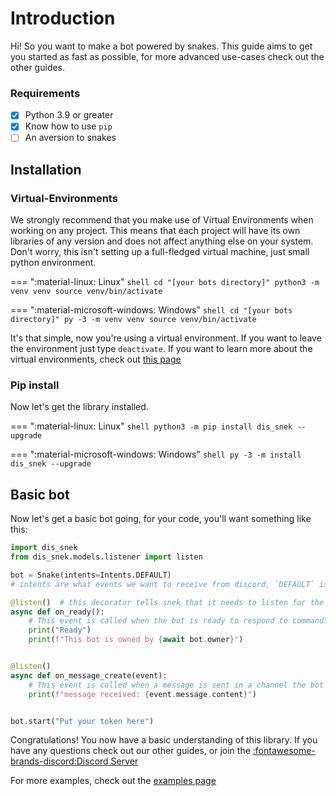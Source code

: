 # Introduction

Hi! So you want to make a bot powered by snakes. This guide aims to get you started as fast as possible, for more advanced use-cases check out the other guides. 

### Requirements

- [x] Python 3.9 or greater
- [x] Know how to use `pip`
- [ ] An aversion to snakes

## Installation


### Virtual-Environments

We strongly recommend that you make use of Virtual Environments when working on any project. 
This means that each project will have its own libraries of any version and does not affect anything else on your system.
Don't worry, this isn't setting up a full-fledged virtual machine, just small python environment.

=== ":material-linux: Linux"
    ```shell
    cd "[your bots directory]"
    python3 -m venv venv
    source venv/bin/activate
    ```

=== ":material-microsoft-windows: Windows"
    ```shell
    cd "[your bots directory]"
    py -3 -m venv venv
    source venv/bin/activate
    ```

It's that simple, now you're using a virtual environment. If you want to leave the environment just type `deactivate`.
If you want to learn more about the virtual environments, check out [this page](https://docs.python.org/3/tutorial/venv.html)

### Pip install

Now let's get the library installed.

=== ":material-linux: Linux"
    ```shell
    python3 -m pip install dis_snek --upgrade
    ```

=== ":material-microsoft-windows: Windows"
    ```shell
    py -3 -m install dis_snek --upgrade
    ```

## Basic bot

Now let's get a basic bot going, for your code, you'll want something like this:

```python
import dis_snek
from dis_snek.models.listener import listen

bot = Snake(intents=Intents.DEFAULT)
# intents are what events we want to receive from discord, `DEFAULT` is usually fine

@listen()  # this decorator tells snek that it needs to listen for the corresponding event, and run this coroutine
async def on_ready():
    # This event is called when the bot is ready to respond to commands
    print("Ready")
    print(f"This bot is owned by {await bot.owner}")


@listen()
async def on_message_create(event):
    # This event is called when a message is sent in a channel the bot can see
    print(f"message received: {event.message.content}")


bot.start("Put your token here")
```

Congratulations! You now have a basic understanding of this library. 
If you have any questions check out our other guides, or join the [:fontawesome-brands-discord:Discord Server](https://discord.gg/WCtUY2CRVu) 

For more examples, check out the [examples page](/guides/example)